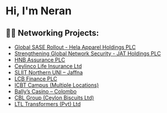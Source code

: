 <h1>Hi, I'm Neran </h1>

<h2>👨‍💻 Networking Projects:</h2>

- [Global SASE Rollout - Hela Apparel Holdings PLC](https://github.com/Neranc/Global-SASE-Rollout-Hela-Apparel-Holdings-PLC)
- [Strengthening Global Network Security - JAT Holdings PLC](https://github.com/Neranc/Strengthening-Global-Network-Security---JAT-Holdings-PLC/blob/main/README.md)
- [HNB Assurance PLC](https://github.com/Neranc/Redesign-of-HNB-Assurance-s-Enterprise-Network)
- [Ceylinco Life Insurance Ltd](https://github.com/Neranc/Redesign-of-Security-and-LAN-Infrastructure-for-Ceylinco-Life-Insurance-Ltd/edit/main/README.md)
- [SLIIT Northern UNI – Jaffna](https://github.com/Neranc/SLIIT-Northern-Uni-Campus-Network/blob/main/README.md)
- [LCB Finance PLC](https://github.com/Neranc/LCB-Finance-SDWAN-Deployment/blob/main/README.md)
- [ICBT Campus (Multiple Locations)](https://github.com/Neranc/ICBT-Campus-SDWAN-Deployment/blob/main/README.md)
- [Bally’s Casino – Colombo](https://github.com/Neranc/Ballys-Casino-Network-Security/blob/main/README.md)
- [CBL Group (Ceylon Biscuits Ltd)](https://github.com/Neranc/CBL-Group-FortiGate-AZURE-Integration-Manage-Firewalls/blob/main/README.md)
- [LTL Transformers (Pvt) Ltd](https://github.com/Neranc/Network-Transformation-SD-WAN-Deployment-LTL-Transformers-Pvt-Ltd-/blob/main/README.md)


<!--
**joshmadakor1/joshmadakor1** is a ✨ _special_ ✨ repository because its `README.md` (this file) appears on your GitHub profile.

Here are some ideas to get you started:

- 🔭 I’m currently working on ...
- 🌱 I’m currently learning ...
- 👯 I’m looking to collaborate on ...
- 🤔 I’m looking for help with ...
- 💬 Ask me about ...
- 📫 How to reach me: ...
- 😄 Pronouns: ...
- ⚡ Fun fact: ...
-->

